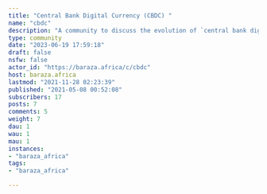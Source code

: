 ```yaml
---
title: "Central Bank Digital Currency (CBDC) " 
name: "cbdc"
description: "A community to discuss the evolution of `central bank digital currencies`, CBDC, typically designed for direct fund deposit to central banks, bypassing conventional lenders like retail commercial banks."
type: community
date: "2023-06-19 17:59:18"
draft: false
nsfw: false
actor_id: "https://baraza.africa/c/cbdc"
host: baraza.africa
lastmod: "2021-11-28 02:23:39"
published: "2021-05-08 00:52:08"
subscribers: 17
posts: 7
comments: 5
weight: 7
dau: 1
wau: 1
mau: 1
instances:
- "baraza_africa"
tags: 
- "baraza_africa"

---
```

